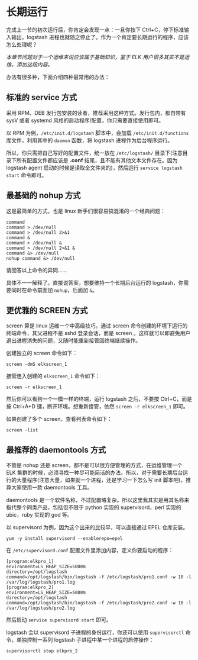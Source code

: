 # 长期运行

完成上一节的初次运行后，你肯定会发现一点：一旦你按下 Ctrl+C，停下标准输入输出，logstash 进程也就随之停止了。作为一个肯定要长期运行的程序，应该怎么处理呢？

*本章节问题对于一个运维来说应该属于基础知识，鉴于 ELK 用户很多其实不是运维，添加这段内容。*

办法有很多种，下面介绍四种最常用的办法：

## 标准的 service 方式

采用 RPM、DEB 发行包安装的读者，推荐采用这种方式。发行包内，都自带有 sysV 或者 systemd 风格的启动程序/配置，你只需要直接使用即可。

以 RPM 为例，`/etc/init.d/logstash` 脚本中，会加载 `/etc/init.d/functions` 库文件，利用其中的 `daemon` 函数，将 logstash 进程作为后台程序运行。

所以，你只需把自己写好的配置文件，统一放在 `/etc/logstash/` 目录下(注意目录下所有配置文件都应该是 **.conf** 结尾，且不能有其他文本文件存在。因为 logstash agent 启动的时候是读取全文件夹的)，然后运行 `service logstash start` 命令即可。

## 最基础的 nohup 方式

这是最简单的方式，也是 linux 新手们很容易搞混淆的一个经典问题：

```
command
command > /dev/null
command > /dev/null 2>&1
command &
command > /dev/null &
command > /dev/null 2>&1 &
command &> /dev/null
nohup command &> /dev/null
```

请回答以上命令的异同……

具体不一一解释了。直接说答案，想要维持一个长期后台运行的 logstash，你需要同时在命令前面加 `nohup`，后面加 `&`。

## 更优雅的 SCREEN 方式

screen 算是 linux 运维一个中高级技巧。通过 screen 命令创建的环境下运行的终端命令，其父进程不是 sshd 登录会话，而是 screen 。这样就可以即避免用户退出进程消失的问题，又随时能重新接管回终端继续操作。

创建独立的 screen 命令如下：

```
screen -dmS elkscreen_1
```

接管连入创建的 `elkscreen_1` 命令如下：

```
screen -r elkscreen_1
```

然后你可以看到一个一模一样的终端，运行 logstash 之后，不要按 Ctrl+C，而是按 Ctrl+A+D 键，断开环境。想重新接管，依然 `screen -r elkscreen_1` 即可。

如果创建了多个 screen，查看列表命令如下：

```
screen -list
```

## 最推荐的 daemontools 方式

不管是 nohup 还是 screen，都不是可以很方便管理的方式，在运维管理一个 ELK 集群的时候，必须寻找一种尽可能简洁的办法。所以，对于需要长期后台运行的大量程序(注意大量，如果就一个进程，还是学习一下怎么写 init 脚本吧)，推荐大家使用一款 daemontools 工具。

daemontools 是一个软件名称，不过配置略复杂。所以这里我其实是用其名称来指代整个同类产品，包括但不限于 python 实现的 supervisord，perl 实现的 ubic，ruby 实现的 god 等。

以 supervisord 为例，因为这个出来的比较早，可以直接通过 EPEL 仓库安装。

```
yum -y install supervisord --enablerepo=epel
```

在 `/etc/supervisord.conf` 配置文件里添加内容，定义你要启动的程序：

```
[program:elkpro_1]
environment=LS_HEAP_SIZE=5000m
directory=/opt/logstash
command=/opt/logstash/bin/logstash -f /etc/logstash/pro1.conf -w 10 -l /var/log/logstash/pro1.log
[program:elkpro_2]
environment=LS_HEAP_SIZE=5000m
directory=/opt/logstash
command=/opt/logstash/bin/logstash -f /etc/logstash/pro2.conf -w 10 -l /var/log/logstash/pro2.log
```

然后启动 `service supervisord start` 即可。

logstash 会以 supervisord 子进程的身份运行，你还可以使用 `supervisorctl` 命令，单独控制一系列 logstash 子进程中某一个进程的启停操作：

`supervisorctl stop elkpro_2`

